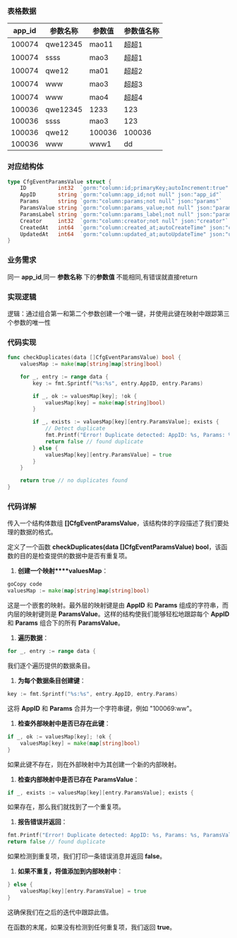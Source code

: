 ### 表格数据

| app_id | 参数名称 | 参数值 | 参数值名称 |
| ------ | -------- | ------ | ---------- |
| 100074 | qwe12345 | mao11  | 超超1      |
| 100074 | ssss     | mao3   | 超超1      |
| 100074 | qwe12    | ma01   | 超超2      |
| 100074 | www      | mao3   | 超超3      |
| 100074 | www      | mao4   | 超超4      |
| 100036 | qwe12345 | 1233   | 123        |
| 100036 | ssss     | mao3   | 123        |
| 100036 | qwe12    | 100036 | 100036     |
| 100036 | www      | www1   | dd         |

### 对应结构体

```go
type CfgEventParamsValue struct {
    ID          int32  `gorm:"column:id;primaryKey;autoIncrement:true" json:"id"`  // 主键
    AppID       string `gorm:"column:app_id;not null" json:"app_id"`               // 应用id
    Params      string `gorm:"column:params;not null" json:"params"`               // 参数名称
    ParamsValue string `gorm:"column:params_value;not null" json:"params_value"`   // 参数值
    ParamsLabel string `gorm:"column:params_label;not null" json:"params_label"`   // 参数值名称
    Creator     int32  `gorm:"column:creator;not null" json:"creator"`             // 创建人id
    CreatedAt   int64  `gorm:"column:created_at;autoCreateTime" json:"created_at"` // 创建时间
    UpdatedAt   int64  `gorm:"column:updated_at;autoUpdateTime" json:"updated_at"` // 更新时间
}
```

### 业务需求

同一 **app_id**,同一 **参数名称** 下的**参数值** 不能相同,有错误就直接return

### 实现逻辑

逻辑：通过组合第一和第二个参数创建一个唯一键，并使用此键在映射中跟踪第三个参数的唯一性

### 代码实现

```go
func checkDuplicates(data []CfgEventParamsValue) bool {
	valuesMap := make(map[string]map[string]bool)

	for _, entry := range data {
		key := fmt.Sprintf("%s:%s", entry.AppID, entry.Params)

		if _, ok := valuesMap[key]; !ok {
			valuesMap[key] = make(map[string]bool)
		}

		if _, exists := valuesMap[key][entry.ParamsValue]; exists {
			// Detect duplicate
			fmt.Printf("Error! Duplicate detected: AppID: %s, Params: %s, ParamsValue: %s\n", entry.AppID, entry.Params, entry.ParamsValue)
			return false // found duplicate
		} else {
			valuesMap[key][entry.ParamsValue] = true
		}
	}

	return true // no duplicates found
}
```

### 代码详解

传入一个结构体数组 **[]CfgEventParamsValue**，该结构体的字段描述了我们要处理的数据的格式。

定义了一个函数 **checkDuplicates(data []CfgEventParamsValue) bool**，该函数的目的是检查提供的数据中是否有重复项。

1. **创建一个映射****valuesMap**：

```go
goCopy code
valuesMap := make(map[string]map[string]bool)
```

这是一个嵌套的映射。最外层的映射键是由 **AppID** 和 **Params** 组成的字符串，而内层的映射键则是 **ParamsValue**。这样的结构使我们能够轻松地跟踪每个 **AppID** 和 **Params** 组合下的所有 **ParamsValue**。

1. **遍历数据**：

```go
for _, entry := range data {
```

我们逐个遍历提供的数据条目。

1. **为每个数据条目创建键**：

```go
key := fmt.Sprintf("%s:%s", entry.AppID, entry.Params)
```

这将 **AppID** 和 **Params** 合并为一个字符串键，例如 "100069:ww"。

1. **检查外部映射中是否已存在此键**：

```go
if _, ok := valuesMap[key]; !ok {
    valuesMap[key] = make(map[string]bool)
}
```

如果此键不存在，则在外部映射中为其创建一个新的内部映射。

1. **检查内部映射中是否已存在** **ParamsValue**：

```go
if _, exists := valuesMap[key][entry.ParamsValue]; exists {
```

如果存在，那么我们就找到了一个重复项。

1. **报告错误并返回**：

```go
fmt.Printf("Error! Duplicate detected: AppID: %s, Params: %s, ParamsValue: %s\n", entry.AppID, entry.Params, entry.ParamsValue)
return false // found duplicate
```

如果检测到重复项，我们打印一条错误消息并返回 **false**。

1. **如果不重复，将值添加到内部映射中**：

```go
} else {
    valuesMap[key][entry.ParamsValue] = true
}
```

这确保我们在之后的迭代中跟踪此值。

在函数的末尾，如果没有检测到任何重复项，我们返回 **true**。